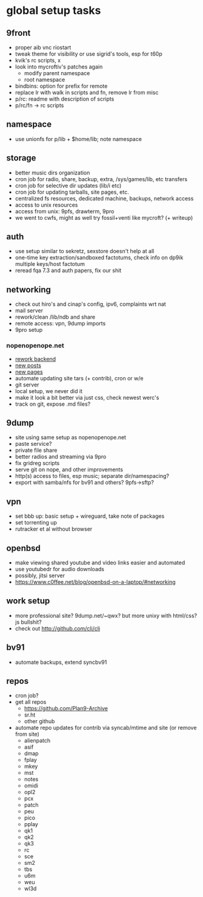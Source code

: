 # global setup tasks

## 9front
- proper aib vnc riostart
- tweak theme for visibility or use sigrid's tools, esp for t60p
- kvik's rc scripts, x
- look into mycroftiv's patches again
	* modify parent namespace
	* root namespace
- bindbins: option for prefix for remote
- replace lr with walk in scripts and fn, remove lr from misc
- p/rc: readme with description of scripts
- p/rc/fn -> rc scripts

## namespace
- use unionfs for p/lib + $home/lib; note namespace

## storage
- better music dirs organization
- cron job for radio, share, backup, extra, /sys/games/lib, etc transfers
- cron job for selective dir updates (lib/i etc)
- cron job for updating tarballs, site pages, etc.
- centralized fs resources, dedicated machine, backups, network access
- access to unix resources
- access from unix: 9pfs, drawterm, 9pro
- we went to cwfs, might as well try fossil+venti like mycroft? (+ writeup)

## auth
- use setup similar to sekretz, sexstore doesn't help at all
- one-time key extraction/sandboxed factotums, check info on dp9ik multiple keys/host factotum
- reread fqa 7.3 and auth papers, fix our shit

## networking
- check out hiro's and cinap's config, ipv6, complaints wrt nat
- mail server
- rework/clean /lib/ndb and share
- remote access: vpn, 9dump imports
- 9pro setup

### nopenopenope.net

- [rework backend](proj/nopenopenope/backend)
- [new posts](proj/nopenopenope/posts)
- [new pages](proj/nopenopenope/pages)
- automate updating site tars (+ contrib), cron or w/e
- git server
- local setup, we never did it
- make it look a bit better via just css, check newest werc's
- track on git, expose .md files?

## 9dump
- site using same setup as nopenopenope.net
- paste service?
- private file share
- better radios and streaming via 9pro
- fix gridreg scripts
- serve git on nope, and other improvements
- http(s) access to files, esp music; separate dir/namespacing?
- export with samba/nfs for bv91 and others? 9pfs→sftp?

## vpn
- set bbb up: basic setup + wireguard, take note of packages
- set torrenting up
- rutracker et al without browser

## openbsd
- make viewing shared youtube and video links easier and automated
- use youtubedr for audio downloads
- possibly, jitsi server
- https://www.c0ffee.net/blog/openbsd-on-a-laptop/#networking

## work setup
- more professional site? 9dump.net/~qwx? but more unixy with html/css? js bullshit?
- check out http://github.com/cli/cli

## bv91
- automate backups, extend syncbv91

## repos
- cron job?
- get all repos
	* https://github.com/Plan9-Archive
	* sr.ht
	* other github
- automate repo updates for contrib via syncab/mtime and site (or remove from site)
	* alienpatch
	* asif
	* dmap
	* fplay
	* mkey
	* mst
	* notes
	* omidi
	* opl2
	* pcx
	* patch
	* peu
	* pico
	* pplay
	* qk1
	* qk2
	* qk3
	* rc
	* sce
	* sm2
	* tbs
	* u6m
	* weu
	* wl3d
